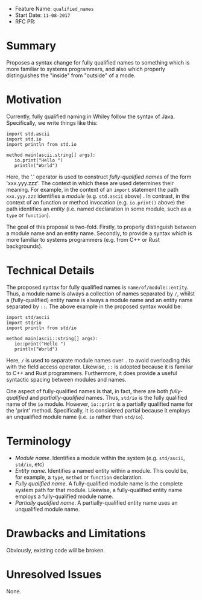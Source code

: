- Feature Name: `qualified_names`
- Start Date: `11-08-2017`
- RFC PR: 

# Summary

Proposes a syntax change for fully qualified names to something which
is more familiar to systems programmers, and also which properly
distinguishes the "inside" from "outside" of a mode.

# Motivation

Currently, fully qualified naming in Whiley follow the syntax of
Java. Specifically, we write things like this:

```
import std.ascii
import std.io
import println from std.io

method main(ascii.string[] args):
   io.print("Hello ")
   println("World")
```

Here, the '.' operator is used to construct _fully-qualified names_ of
the form 'xxx.yyy.zzz'.  The context in which these are used
determines their meaning.  For example, in the context of an `import`
statement the path `xxx.yyy.zzz` identifies a _module_
(e.g. `std.ascii` above) .  In contrast, in the context of an function
or method invocation (e.g. `io.print()` above) the path identifies an
_entity_ (i.e. named declaration in some module, such as a `type` or
`function`).

The goal of this proposal is two-fold.  Firstly, to properly
distinguish between a module name and an entity name.  Secondly, to
provide a syntax which is more familiar to systems programmers
(e.g. from C++ or Rust backgrounds).

# Technical Details

The proposed syntax for fully qualified names is
`name/of/module::entity`.  Thus, a module name is always a collection
of names separated by `/`, whilst a (fully-qualified) entity name is
always a module name and an entity name separated by `::`.  The above
example in the proposed syntax would be:

```
import std/ascii
import std/io
import println from std/io

method main(ascii::string[] args):
   io::print("Hello ")
   println("World")
```

Here, `/` is used to separate module names over `.` to avoid
overloading this with the field access operator.  Likewise, `::` is
adopted because it is familiar to C++ and Rust programmers.
Furthermore, it does provide a useful syntactic spacing between
modules and names.

One aspect of fully-qualified names is that, in fact, there are both
_fully-qualified_ and _partially-qualified_ names.  Thus, `std/io` is
the fully qualified name of the `io` module.  However, `io::print` is
a partially qualified name for the 'print' method.  Specifically, it
is considered partial because it employs an unqualified module name
(i.e. `io` rather than `std/io`).

# Terminology

- *Module name*.  Identifies a module within the system
(e.g. `std/ascii`, `std/io`, etc)
- *Entity name*.  Identifies a named entity within a module.  This
could be, for example, a `type`, `method` or `function` declaration.
- *Fully qualified name*.  A fully-qualified module name is the
  complete system path for that module.  Likewise, a fully-qualified
  entity name employs a fully-qualified module name.
- *Partially qualified name*.  A partially-qualified entity name uses
  an unqualified module name.

# Drawbacks and Limitations

Obviously, existing code will be broken.

# Unresolved Issues

None.
